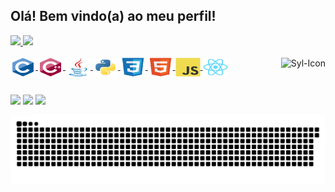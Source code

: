 ## Olá! Bem vindo(a) ao meu perfil!
 <div>
  <a href="https://github.com/sylvianeoliveira">
  <img height="150em" src="https://github-readme-stats.vercel.app/api?username=sylvianeoliveira&show_icons=true&theme=dracula&include_all_commits=true&count_private=true"/>
  <img height="150em" src="https://github-readme-stats.vercel.app/api/top-langs/?username=sylvianeoliveira&layout=compact&langs_count=7&theme=dracula"/>
</div>
<div style="display: inline_block"><br>
  <img align="center" alt="Syl-C" height="30" width="40" src="https://github.com/devicons/devicon/blob/master/icons/c/c-original.svg">
  <img align="center" alt="Syl-C++" height="30" width="40" src="https://github.com/devicons/devicon/blob/master/icons/cplusplus/cplusplus-original.svg">
  <img align="center" alt="Syl-Java" height="30" width="40" src="https://github.com/devicons/devicon/blob/master/icons/java/java-original.svg">
  <img align="center" alt="Syl-Python" height="30" width="40" src="https://github.com/devicons/devicon/blob/master/icons/python/python-original.svg">
  <img align="center" alt="Syl-CSS" height="30" width="40" src="https://github.com/devicons/devicon/blob/master/icons/css3/css3-original.svg"> 
  <img align="center" alt="Syl-HTML" height="30" width="40" src="https://github.com/devicons/devicon/blob/master/icons/html5/html5-original.svg">
  <img align="center" alt="Syl-JavaScript" height="30" width="40" src="https://github.com/devicons/devicon/blob/master/icons/javascript/javascript-original.svg">
  <img align="center" alt="Syl-React" height="30" width="40" src="https://github.com/devicons/devicon/blob/master/icons/react/react-original.svg">
  
 <img align="right" alt="Syl-Icon" src="https://i.picasion.com/pic91/d18e8d9b74f23d0b937509cbde40c12c.gif">
</div>
  
  ##
 
<div> 
  <a href="https://www.instagram.com/sylvi_oliveira/" target="_blank"><img src="https://img.shields.io/badge/-Instagram-%23E4405F?style=for-the-badge&logo=instagram&logoColor=white" target="_blank"></a>
  <a href = "mailto:sylvianesno@dcc.ufrj.br"><img src="https://img.shields.io/badge/-Gmail-%23333?style=for-the-badge&logo=gmail&logoColor=white" target="_blank"></a>
  <a href="https://www.linkedin.com/in/sylvianeoliveira" target="_blank"><img src="https://img.shields.io/badge/-LinkedIn-%230077B5?style=for-the-badge&logo=linkedin&logoColor=white" target="_blank"></a> 
 
  ![Snake animation](https://github.com/sylvianeoliveira/sylvianeoliveira/blob/output/github-contribution-grid-snake.svg)
 
</div>
